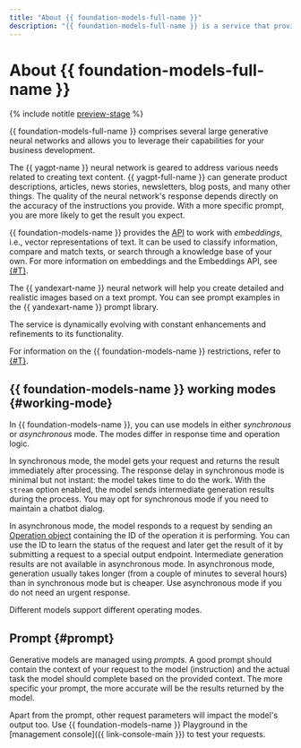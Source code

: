 ```yaml
---
title: "About {{ foundation-models-full-name }}"
description: "{{ foundation-models-full-name }} is a service that provides access to the APIs of large neural networks that can generate high-quality texts and images. {{ yagpt-full-name }} can generate product descriptions, articles, news stories, newsletters, blog posts, and many other things. {{ yandexart-name }} can create an image by description. The quality of the neural network's response depends directly on the accuracy of the instructions you provide. With a more specific prompt, you are more likely to get the result you expect."
---
```


# About {{ foundation-models-full-name }}

{% include notitle [preview-stage](../../_includes/foundation-models/yandexgpt/preview.md) %}

{{ foundation-models-full-name }} comprises several large generative neural networks and allows you to leverage their capabilities for your business development.

The {{ yagpt-name }} neural network is geared to address various needs related to creating text content. {{ yagpt-full-name }} can generate product descriptions, articles, news stories, newsletters, blog posts, and many other things. The quality of the neural network's response depends directly on the accuracy of the instructions you provide. With a more specific prompt, you are more likely to get the result you expect.

{{ foundation-models-name }} provides the [API](../embeddings/api-ref/index.md) to work with _embeddings_, i.e., vector representations of text. It can be used to classify information, compare and match texts, or search through a knowledge base of your own. For more information on embeddings and the Embeddings API, see [{#T}](./embeddings.md).

The {{ yandexart-name }} neural network will help you create detailed and realistic images based on a text prompt. You can see prompt examples in the {{ yandexart-name }} prompt library.

The service is dynamically evolving with constant enhancements and refinements to its functionality.

For information on the {{ foundation-models-name }} restrictions, refer to [{#T}](limits.md).

## {{ foundation-models-name }} working modes {#working-mode}

In {{ foundation-models-name }}, you can use models in either _synchronous_ or _asynchronous_ mode. The modes differ in response time and operation logic.

In synchronous mode, the model gets your request and returns the result immediately after processing. The response delay in synchronous mode is minimal but not instant: the model takes time to do the work. With the `stream` option enabled, the model sends intermediate generation results during the process. You may opt for synchronous mode if you need to maintain a chatbot dialog.

In asynchronous mode, the model responds to a request by sending an [Operation object](../../api-design-guide/concepts/operation.md) containing the ID of the operation it is performing. You can use the ID to learn the status of the request and later get the result of it by submitting a request to a special output endpoint. Intermediate generation results are not available in asynchronous mode. In asynchronous mode, generation usually takes longer (from a couple of minutes to several hours) than in synchronous mode but is cheaper. Use asynchronous mode if you do not need an urgent response.

Different models support different operating modes.

## Prompt {#prompt}

Generative models are managed using _prompts_. A good prompt should contain the context of your request to the model (instruction) and the actual task the model should complete based on the provided context. The more specific your prompt, the more accurate will be the results returned by the model.

Apart from the prompt, other request parameters will impact the model's output too. Use {{ foundation-models-name }} Playground in the [management console]({{ link-console-main }}) to test your requests.
